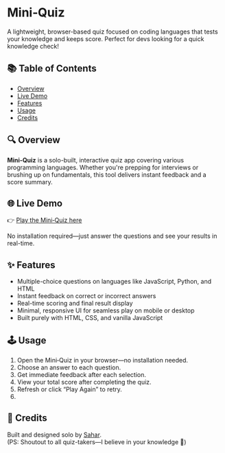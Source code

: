 # Mini‑Quiz

A lightweight, browser-based quiz focused on coding languages that tests your knowledge and keeps score. Perfect for devs looking for a quick knowledge check!

## 📚 Table of Contents

- [Overview](#-overview)  
- [Live Demo](#-live-demo)  
- [Features](#-features)  
- [Usage](#-usage)  
- [Credits](#-credits)

## 🔍 Overview

**Mini‑Quiz** is a solo-built, interactive quiz app covering various programming languages. Whether you're prepping for interviews or brushing up on fundamentals, this tool delivers instant feedback and a score summary.

## 🌐 Live Demo

👉 [Play the Mini‑Quiz here](https://sahar12572.github.io/Mini-Quiz/)

No installation required—just answer the questions and see your results in real-time.

## ✨ Features

- Multiple-choice questions on languages like JavaScript, Python, and HTML  
- Instant feedback on correct or incorrect answers  
- Real-time scoring and final result display  
- Minimal, responsive UI for seamless play on mobile or desktop  
- Built purely with HTML, CSS, and vanilla JavaScript

## 🕹️ Usage

1. Open the Mini‑Quiz in your browser—no installation needed.  
2. Choose an answer to each question.  
3. Get immediate feedback after each selection.  
4. View your total score after completing the quiz.  
5. Refresh or click “Play Again” to retry.
6. 
## 🙌 Credits

Built and designed solo by [Sahar](https://github.com/Sahar12572).  
(PS: Shoutout to all quiz-takers—I believe in your knowledge 💪)


